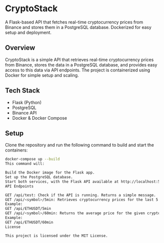 # CryptoStack

A Flask-based API that fetches real-time cryptocurrency prices from Binance and stores them in a PostgreSQL database. Dockerized for easy setup and deployment.

## Overview

CryptoStack is a simple API that retrieves real-time cryptocurrency prices from Binance, stores the data in a PostgreSQL database, and provides easy access to this data via API endpoints. The project is containerized using Docker for simple setup and scaling.

## Tech Stack

- Flask (Python)
- PostgreSQL
- Binance API
- Docker & Docker Compose

## Setup

Clone the repository and run the following command to build and start the containers:

```bash
docker-compose up --build
This command will:

Build the Docker image for the Flask app.
Set up the PostgreSQL database.
Start both services, with the Flask API available at http://localhost:5001.
API Endpoints

GET /api/test: Check if the API is running. Returns a simple message.
GET /api/<symbol>/5min: Retrieves cryptocurrency prices for the last 5 minutes.
Example:
GET /api/ETHUSDT/5min
GET /api/<symbol>/60min: Returns the average price for the given cryptocurrency over the last 60 minutes.
Example:
GET /api/ETHUSDT/60min
License

This project is licensed under the MIT License.

